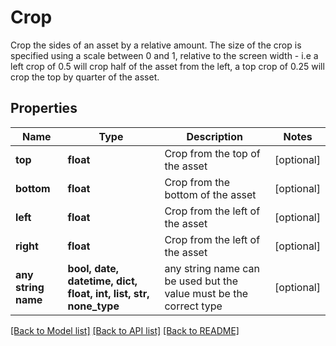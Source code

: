 # Crop

Crop the sides of an asset by a relative amount. The size of the crop is specified using a scale between 0 and 1, relative to the screen width - i.e a left crop of 0.5 will crop half of the asset from the left, a top crop  of 0.25 will crop the top by quarter of the asset.

## Properties
Name | Type | Description | Notes
------------ | ------------- | ------------- | -------------
**top** | **float** | Crop from the top of the asset | [optional] 
**bottom** | **float** | Crop from the bottom of the asset | [optional] 
**left** | **float** | Crop from the left of the asset | [optional] 
**right** | **float** | Crop from the left of the asset | [optional] 
**any string name** | **bool, date, datetime, dict, float, int, list, str, none_type** | any string name can be used but the value must be the correct type | [optional]

[[Back to Model list]](../README.md#documentation-for-models) [[Back to API list]](../README.md#documentation-for-api-endpoints) [[Back to README]](../README.md)


